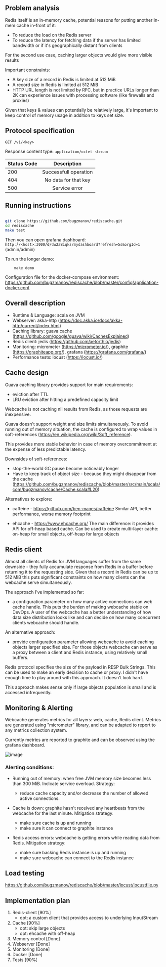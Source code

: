 ## Problem analysis

Redis itself is an in-memory cache, potential reasons for putting another in-mem cache in-front of it:

* To reduce the load on the Redis server  
* To reduce the latency for fetching data if the server has limited bandwidth or if it's geographically distant from clients

For the second use case, caching larger objects would give more visible results

Important constraints:
* A key size of a record in Redis is limited at 512 MiB
* A record size in Redis is limited at 512 MiB
* HTTP URL length is not limited by RFC, but in practice URLs longer than 2K can experience issues with processing software (like firewalls and proxies)  

Given that keys & values can potentially be relatively large, it's important to keep control of memory usage in addition to keys set size.

## Protocol specification

`GET /v1/<key>`

Response content type: `application/octet-stream`

| Status Code   | Description           | 
| ------------- |:-------------:| 
| 200           | Successfull operation | 
| 404           | No data for that key      | 
| 500           | Service error      | 


## Running instructions

```bash

git clone https://github.com/bugzmanov/rediscache.git
cd rediscache 
make test

```

Then you can open grafana dashboard: `http://<host>:3000/d/dw2aBiqkz/mydashboard?refresh=5s&orgId=1` (admin/admin)

To run the longer demo:

```
    make demo
```

Configuration file for the docker-compose environment:
https://github.com/bugzmanov/rediscache/blob/master/config/application-docker.conf

## Overall description

* Runtime & Language: scala on JVM 
* Webserver: akka-http (https://doc.akka.io/docs/akka-http/current/index.html)
* Caching library: guava cache (https://github.com/google/guava/wiki/CachesExplained)
* Redis client: jedis (https://github.com/xetorthio/jedis)
* Monitoring: micrometer (https://micrometer.io/), graphite (https://graphiteapp.org/), grafana (https://grafana.com/grafana/)
* Performance tests: locust (https://locust.io/)

## Cache design 

Guava caching library provides support for main requirements: 
- eviction after TTL
- LRU eviction after hitting a predefined capacity limit

Webcache is not caching nil results from Redis, as those requests are inexpensive.

Guava doesn't support weight and size limits simultaneously.
To avoid running out of memory situation, the cache is configured to wrap values in soft-references
(https://en.wikipedia.org/wiki/Soft_reference).

This provides more stable behavior in case of memory overcommitment at the expense of less predictable latency.

Downsides of soft-references:
* stop-the-world GC pause become noticeably longer
* Have to keep track of object size - because they might disappear from the cache (https://github.com/bugzmanov/rediscache/blob/master/src/main/scala/com/bugzmanov/cache/Cache.scala#L20)


Alternatives to explore: 
* caffeine - https://github.com/ben-manes/caffeine
Similar API, better performance, worse memory footprint

* ehcache - https://www.ehcache.org/
The main difference: it provides API for off-heap based cache. 
Can be used to create multi-layer cache: on-heap for small objects, off-heap for large objects


## Redis client

Almost all clients of Redis for JVM languages suffer from the same downside - they fully accumulate response from Redis in a buffer
before returning it to the requesting side. 
Given that a record in Redis can be up to 512 MiB this puts significant constraints on how many clients can the  webcache serve 
simultaneously.

The approach I've implemented so far:
* a configuration parameter on how many active connections can web cache handle. This puts the burden of making webcache stable on
DevOps. A user of the webcache has a better understanding of how data size distribution looks like and can decide on how
many concurrent clients webcache should handle.

An alternative approach:
* provide configuration parameter allowing webcache to avoid caching objects larger specified size. For those objects webcache can serve
as a proxy between a client and Redis instance, using relatively small buffers.

Redis protocol specifies the size of the payload in RESP Bulk Strings. This can be used to make an early decision to cache or proxy.
I didn't have enough time to play around with this approach. It doesn't look hard.

This approach makes sense only if large objects population is small and is accessed infrequently.

## Monitoring & Alerting

Webcache generates metrics for all layers: web, cache, Redis client.
Metrics are generated using "micrometer" library, and can be adapted to report to any metrics collection system.

Currently metrics are reported to graphite and can be observed using the grafana dashboard.

![image](https://user-images.githubusercontent.com/502482/79080375-517fbb00-7ce2-11ea-8fa8-b0262a141e21.png)


### Alerting conditions:

* Running out of memory: when free JVM memory size becomes less than 300 MiB. Indicate service overload. 
Strategy: 
    - reduce cache capacity and/or decrease the number of allowed active connections.

* Cache is down: graphite hasn't received any heartbeats from the webcache for the last minute. 
Mitigation strategy: 
    - make sure cache is up and running
    - make sure it can connect to graphite instance

* Redis access errors: webcache is getting errors while reading data from Redis.
Mitigation strategy:
    - make sure backing Redis instance is up and running
    - make sure webcache can connect to the Redis instance

## Load testing

https://github.com/bugzmanov/rediscache/blob/master/locust/locustfile.py

## Implementation plan

1. Redis-client       [90%]
   - opt: a custom client that provides access to underlying InputStream
2. Cache              [90%]
   - opt: skip large objects
   - opt: ehcache with off-heap
3. Memory control     [Done]
4. Webserver          [Done]
5. Monitoring         [Done]
6. Docker             [Done]
7. Tests              [90%]
